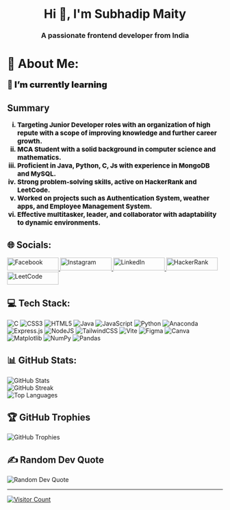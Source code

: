 <h1 align="center">Hi 👋, I'm Subhadip Maity</h1>
<h3 align="center">A passionate frontend developer from India</h3>
<h1>💫 About Me:</h1>
    <p style="font-weight: 900; font-size: 20px;">🌱 I’m currently learning</p>
    
  <h2>Summary</h2>
    <ul style="list-style-type:lower-roman;">
        <li style="font-size: 15px; font-weight: 800;">Targeting Junior Developer roles with an organization of high repute with a scope of improving knowledge 
            and further career growth. </li>
        <li style="font-size: 15px; font-weight: 800;">MCA Student with a solid background in computer science and mathematics.</li>
        <li style="font-size: 15px; font-weight: 800;">Proficient in Java, Python, C, Js with experience in MongoDB and MySQL.</li>
        <li style="font-size: 15px; font-weight: 800;">Strong problem-solving skills, active on HackerRank and LeetCode.</li>
        <li style="font-size: 15px; font-weight: 800;">Worked on projects such as Authentication System, weather apps, and Employee Management System.</li>
        <li style="font-size: 15px; font-weight: 800;">Effective multitasker, leader, and collaborator with adaptability to dynamic environments.</li>
    </ul>

  <h2>🌐 Socials:</h2>
    <p>
        <a href="https://www.facebook.com/subhadip.maity.986" target="_blank">
            <img src="https://img.shields.io/badge/Facebook-%231877F2.svg?logo=Facebook&logoColor=white" alt="Facebook" height="30" width="120">
        </a>
        <a href="https://www.instagram.com/subha_dip002/" target="_blank">
            <img src="https://img.shields.io/badge/Instagram-%23E4405F.svg?logo=Instagram&logoColor=white"
                alt="Instagram" height="30" width="120">
        </a>
        <a href="https://www.linkedin.com/in/subhadip-maity-5ba595300" target="_blank">
            <img src="https://img.shields.io/badge/LinkedIn-%230077B5.svg?logo=linkedin&logoColor=white" alt="LinkedIn" height="30" width="120">
        </a>
        <a href="https://www.hackerrank.com/profile/subhadipmaity211" target="_blank">            
            <img src="https://img.shields.io/badge/HackerRank-%232EC866.svg?logo=HackerRank&logoColor=white" alt="HackerRank" height="30" width="120">
        </a>
        <a href="https://www.leetcode.com/u/sontu692/" target="_blank">
            <img src="https://img.shields.io/badge/LeetCode-%23FFA116.svg?logo=LeetCode&logoColor=white" alt="LeetCode" height="30" width="120">
        </a>
    </p>

  <h2>💻 Tech Stack:</h2>
    <p>
        <img src="https://img.shields.io/badge/c-%2300599C.svg?style=for-the-badge&logo=c&logoColor=white" alt="C">
        <img src="https://img.shields.io/badge/css3-%231572B6.svg?style=for-the-badge&logo=css3&logoColor=white"
            alt="CSS3">
        <img src="https://img.shields.io/badge/html5-%23E34F26.svg?style=for-the-badge&logo=html5&logoColor=white"
            alt="HTML5">
        <img src="https://img.shields.io/badge/java-%23ED8B00.svg?style=for-the-badge&logo=openjdk&logoColor=white"
            alt="Java">
        <img src="https://img.shields.io/badge/javascript-%23323330.svg?style=for-the-badge&logo=javascript&logoColor=%23F7DF1E"
            alt="JavaScript">
        <img src="https://img.shields.io/badge/python-3670A0?style=for-the-badge&logo=python&logoColor=ffdd54"
            alt="Python">
        <img src="https://img.shields.io/badge/Anaconda-%2344A833.svg?style=for-the-badge&logo=anaconda&logoColor=white"
            alt="Anaconda">
        <img src="https://img.shields.io/badge/express.js-%23404d59.svg?style=for-the-badge&logo=express&logoColor=%2361DAFB"
            alt="Express.js">
        <img src="https://img.shields.io/badge/node.js-6DA55F?style=for-the-badge&logo=node.js&logoColor=white"
            alt="NodeJS">
        <img src="https://img.shields.io/badge/tailwindcss-%2338B2AC.svg?style=for-the-badge&logo=tailwind-css&logoColor=white"
            alt="TailwindCSS">
        <img src="https://img.shields.io/badge/vite-%23646CFF.svg?style=for-the-badge&logo=vite&logoColor=white"
            alt="Vite">
        <img src="https://img.shields.io/badge/figma-%23F24E1E.svg?style=for-the-badge&logo=figma&logoColor=white"
            alt="Figma">
        <img src="https://img.shields.io/badge/Canva-%2300C4CC.svg?style=for-the-badge&logo=Canva&logoColor=white"
            alt="Canva">
        <img src="https://img.shields.io/badge/Matplotlib-%23ffffff.svg?style=for-the-badge&logo=Matplotlib&logoColor=black"
            alt="Matplotlib">
        <img src="https://img.shields.io/badge/numpy-%23013243.svg?style=for-the-badge&logo=numpy&logoColor=white"
            alt="NumPy">
        <img src="https://img.shields.io/badge/pandas-%23150458.svg?style=for-the-badge&logo=pandas&logoColor=white"
            alt="Pandas">
    </p>

   <h2>📊 GitHub Stats:</h2>
    <p>
        <img src="https://github-readme-stats.vercel.app/api?username=SontuCoder&theme=dark&hide_border=false&include_all_commits=false&count_private=false"
            alt="GitHub Stats">
        <br>
        <img src="https://github-readme-streak-stats.herokuapp.com/?user=SontuCoder&theme=dark&hide_border=false"
            alt="GitHub Streak">
        <br>
        <img src="https://github-readme-stats.vercel.app/api/top-langs/?username=SontuCoder&theme=dark&hide_border=false&include_all_commits=false&count_private=false&layout=compact"
            alt="Top Languages">
    </p>

  <h2>🏆 GitHub Trophies</h2>
    <p>
        <img src="https://github-profile-trophy.vercel.app/?username=SontuCoder&theme=radical&no-frame=false&no-bg=true&margin-w=4"
            alt="GitHub Trophies">
    </p>

   <h2>✍️ Random Dev Quote</h2>
    <p>
        <img src="https://quotes-github-readme.vercel.app/api?type=horizontal&theme=radical" alt="Random Dev Quote">
    </p>

  <hr>

  <p>
        <a href="https://visitcount.itsvg.in">
            <img src="https://visitcount.itsvg.in/api?id=SontuCoder&icon=0&color=5" alt="Visitor Count">
        </a>
    </p>
